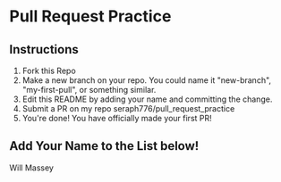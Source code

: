 # Pull Request Practice

## Instructions

1. Fork this Repo
2. Make a new branch on your repo. You could name it "new-branch", "my-first-pull", or something similar.
3. Edit this README by adding your name and committing the change.
4. Submit a PR on my repo seraph776/pull_request_practice
5. You're done! You have officially made your first PR!

## Add Your Name to the List below!
Will Massey
